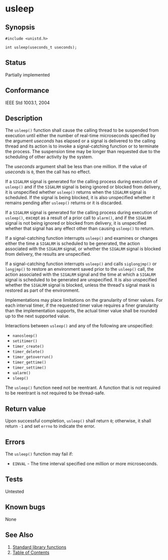 # usleep

## Synopsis

`#include <unistd.h>`

`int usleep(useconds_t useconds);`

## Status

Partially implemented

## Conformance

IEEE Std 1003.1, 2004

## Description

The `usleep()` function shall cause the calling thread to be suspended from execution until either the number of
real-time microseconds specified by the argument _useconds_ has elapsed or a signal is delivered to the calling
thread and its action is to invoke a signal-catching function or to terminate the process. The suspension time
may be longer than requested due to the scheduling of other activity by the system.

The _useconds_ argument shall be less than one million. If the value of _useconds_ is `0`, then the call has no effect.

If a `SIGALRM` signal is generated for the calling process during execution of `usleep()` and if the `SIGALRM`
signal is being ignored or blocked from delivery, it is unspecified whether `usleep()` returns when the `SIGALRM`
signal is scheduled. If the signal is being blocked, it is also unspecified whether it remains pending after
`usleep()` returns or it is discarded.

If a `SIGALRM` signal is generated for the calling process during execution of `usleep()`, except as a result of a
prior call to `alarm()`, and if the `SIGALRM` signal is not being ignored or blocked from delivery, it is unspecified
whether that signal has any effect other than causing `usleep()` to return.

If a signal-catching function interrupts `usleep()` and examines or changes either the time a `SIGALRM` is scheduled
to be generated, the action associated with the `SIGALRM` signal, or whether the `SIGALRM` signal is blocked from
delivery, the results are unspecified.

If a signal-catching function interrupts `usleep()` and calls `siglongjmp()` or `longjmp()` to restore an environment
saved prior to the `usleep()` call, the action associated with the `SIGALRM` signal and the time at which a `SIGALRM`
signal is scheduled to be generated are unspecified. It is also unspecified whether the `SIGALRM` signal is blocked,
unless the thread's signal mask is restored as part of the environment.

Implementations may place limitations on the granularity of timer values. For each interval timer, if the requested
timer value requires a finer granularity than the implementation supports, the actual timer value shall be rounded up
to the next supported value.

Interactions between `usleep()` and any of the following are unspecified:

* `nanosleep()`
* `setitimer()`
* `timer_create()`
* `timer_delete()`
* `timer_getoverrun()`
* `timer_gettime()`
* `timer_settime()`
* `ualarm()`
* `sleep()`

The `usleep()` function need not be reentrant. A function that is not required to be reentrant is not required to be
thread-safe.

## Return value

Upon successful completion, `usleep()` shall return `0`; otherwise, it shall return `-1` and set `errno` to indicate
the error.

## Errors

The `usleep()` function may fail if:

* `EINVAL` - The time interval specified one million or more microseconds.

## Tests

Untested

## Known bugs

None

## See Also

1. [Standard library functions](../functions.md)
2. [Table of Contents](../../../README.md)
